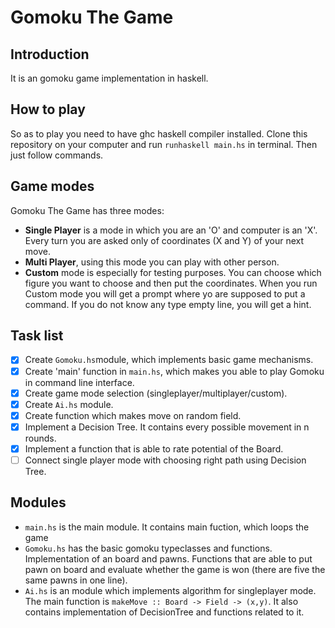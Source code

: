 # Gomoku The Game

## Introduction
 It is an gomoku game implementation in haskell.

## How to play
 So as to play you need to have ghc haskell compiler installed. Clone this repository on your computer and run `runhaskell main.hs` in terminal. Then just follow commands.

## Game modes
 Gomoku The Game has three modes:
 - **Single Player** is a mode in which you are an 'O' and computer is an 'X'. Every turn you are asked only of coordinates (X and Y) of your next move.
 - **Multi Player**, using this mode you can play with other person.
 - **Custom** mode is especially for testing purposes. You can choose which figure you want to choose and then put the coordinates. When you run Custom mode you will get a prompt where yo are supposed to put a command. If you do not know any type empty line, you will get a hint.

## Task list
- [x] Create `Gomoku.hs`module, which implements basic game mechanisms.
- [x] Create 'main' function in `main.hs`, which makes you able to play Gomoku in command line interface.
- [x] Create game mode selection (singleplayer/multiplayer/custom).
- [x] Create `Ai.hs` module.
- [x] Create function which makes move on random field.
- [x] Implement a Decision Tree. It contains every possible movement in n rounds.
- [x] Implement a function that is able to rate potential of the Board.
- [ ] Connect single player mode with choosing right path using Decision Tree.

## Modules
- `main.hs` is the main module. It contains main fuction, which loops the game
- `Gomoku.hs` has the basic gomoku typeclasses and functions. Implementation of an board and pawns. Functions that are able to put pawn on board and evaluate whether the game is won (there are five the same pawns in one line).
- `Ai.hs` is an module which implements algorithm for singleplayer mode. The main function is `makeMove :: Board -> Field -> (x,y)`. It also contains implementation of DecisionTree and functions related to it.
